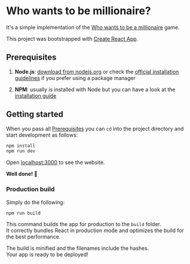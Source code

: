 # Who wants to be millionaire?

It's a simple implementation of the [Who wants to be a millionaire](http://wwbm.com/) game.

This project was bootstrapped with [Create React App](https://github.com/facebook/create-react-app).

## Prerequisites

1.  **Node.js**: [download from nodejs.org][node-download] or check the
    [official installation guidelines][node-package-manager-download] if you
    prefer using a package manager

2.  **NPM**: usually is installed with Node but you can have a look at the
    [installation guide][npm-install]


## Getting started

When you pass all [Prerequisites](#prerequisites) you can `cd` into the
project directory and start development as follows:

```sh
npm install
npm run dev
```

Open [localhost:3000](http://localhost:3000) to see the website.

__Well done! 🎉__


### Production build

Simply do the following:

```sh
npm run build
```

This command builds the app for production to the `build` folder.\
It correctly bundles React in production mode and optimizes the build for the best performance.

The build is minified and the filenames include the hashes.\
Your app is ready to be deployed!


[node-download]: https://nodejs.org/en/download/
[node-package-manager-download]: https://nodejs.org/en/download/package-manager/
[npm-install]: https://www.npmjs.com/get-npm

